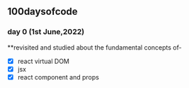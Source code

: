 ## 100daysofcode

### day 0 (1st June,2022)

**revisited and studied about the fundamental concepts of-
- [x] react virtual DOM
- [x] jsx
- [x] react component and props
